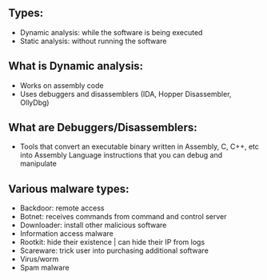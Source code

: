 ## Types:
- Dynamic analysis: while the software is being executed
- Static analysis: without running the software
	
## What is Dynamic analysis:
- Works on assembly code
- Uses debuggers and disassemblers (IDA, Hopper Disassembler, OllyDbg)

## What are Debuggers/Disassemblers:
- Tools that convert an executable binary written in Assembly, C, C++, etc into Assembly Language instructions that you can debug and manipulate

## Various malware types:
- Backdoor: remote access 
- Botnet: receives commands from command and control server
- Downloader: install other malicious software
- Information access malware
- Rootkit: hide their existence | can hide their IP from logs
- Scareware: trick user into purchasing additional software
- Virus/worm
- Spam malware
